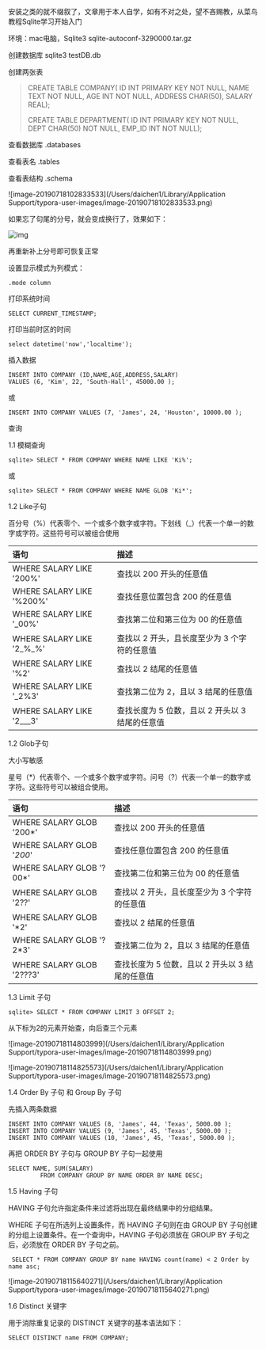 安装之类的就不缀叙了，文章用于本人自学，如有不对之处，望不吝赐教，从菜鸟教程Sqlite学习开始入门

环境：mac电脑，Sqlite3  sqlite-autoconf-3290000.tar.gz

创建数据库 sqlite3 testDB.db

创建两张表

> CREATE TABLE COMPANY( ID INT PRIMARY KEY NOT NULL, NAME TEXT NOT NULL, AGE INT NOT NULL, ADDRESS CHAR(50), SALARY REAL);
>
> CREATE TABLE DEPARTMENT( ID INT PRIMARY KEY NOT NULL, DEPT CHAR(50) NOT NULL, EMP_ID INT NOT NULL);

查看数据库 .databases

查看表名 .tables

查看表结构  .schema 

![image-20190718102833533](/Users/daichen1/Library/Application Support/typora-user-images/image-20190718102833533.png)

如果忘了句尾的分号，就会变成换行了，效果如下：

![img](https://upload-images.jianshu.io/upload_images/3621105-700976e4154252aa.png?imageMogr2/auto-orient/strip%7CimageView2/2/w/1240)

再重新补上分号即可恢复正常

设置显示模式为列模式：

`.mode column`

打印系统时间 

`SELECT CURRENT_TIMESTAMP;`

打印当前时区的时间 

`select datetime('now','localtime');`

插入数据

```sqlite
INSERT INTO COMPANY (ID,NAME,AGE,ADDRESS,SALARY)
VALUES (6, 'Kim', 22, 'South-Hall', 45000.00 );
```

或

```sqlite
INSERT INTO COMPANY VALUES (7, 'James', 24, 'Houston', 10000.00 );
```

查询

1.1 模糊查询

```sqlite
sqlite> SELECT * FROM COMPANY WHERE NAME LIKE 'Ki%';
```

或

```sqlite
sqlite> SELECT * FROM COMPANY WHERE NAME GLOB 'Ki*';
```



1.2  Like子句

百分号（%）代表零个、一个或多个数字或字符。下划线（_）代表一个单一的数字或字符。这些符号可以被组合使用

| 语句                      | 描述                                            |
| :------------------------ | :---------------------------------------------- |
| WHERE SALARY LIKE '200%'  | 查找以 200 开头的任意值                         |
| WHERE SALARY LIKE '%200%' | 查找任意位置包含 200 的任意值                   |
| WHERE SALARY LIKE '_00%'  | 查找第二位和第三位为 00 的任意值                |
| WHERE SALARY LIKE '2_%_%' | 查找以 2 开头，且长度至少为 3 个字符的任意值    |
| WHERE SALARY LIKE '%2'    | 查找以 2 结尾的任意值                           |
| WHERE SALARY LIKE '_2%3'  | 查找第二位为 2，且以 3 结尾的任意值             |
| WHERE SALARY LIKE '2___3' | 查找长度为 5 位数，且以 2 开头以 3 结尾的任意值 |

1.2  Glob子句

大小写敏感

星号（*）代表零个、一个或多个数字或字符。问号（?）代表一个单一的数字或字符。这些符号可以被组合使用。

| 语句                      | 描述                                            |
| :------------------------ | :---------------------------------------------- |
| WHERE SALARY GLOB '200*'  | 查找以 200 开头的任意值                         |
| WHERE SALARY GLOB '*200*' | 查找任意位置包含 200 的任意值                   |
| WHERE SALARY GLOB '?00*'  | 查找第二位和第三位为 00 的任意值                |
| WHERE SALARY GLOB '2??'   | 查找以 2 开头，且长度至少为 3 个字符的任意值    |
| WHERE SALARY GLOB '*2'    | 查找以 2 结尾的任意值                           |
| WHERE SALARY GLOB '?2*3'  | 查找第二位为 2，且以 3 结尾的任意值             |
| WHERE SALARY GLOB '2???3' | 查找长度为 5 位数，且以 2 开头以 3 结尾的任意值 |

1.3  Limit 子句

```sqlite
sqlite> SELECT * FROM COMPANY LIMIT 3 OFFSET 2;
```

从下标为2的元素开始查，向后查三个元素

![image-20190718114803999](/Users/daichen1/Library/Application Support/typora-user-images/image-20190718114803999.png)

![image-20190718114825573](/Users/daichen1/Library/Application Support/typora-user-images/image-20190718114825573.png)

1.4 Order By 子句 和 Group By 子句

先插入两条数据

```sqlite
INSERT INTO COMPANY VALUES (8, 'James', 44, 'Texas', 5000.00 );
INSERT INTO COMPANY VALUES (9, 'James', 45, 'Texas', 5000.00 );
INSERT INTO COMPANY VALUES (10, 'James', 45, 'Texas', 5000.00 );
```

再把 ORDER BY 子句与 GROUP BY 子句一起使用

```
SELECT NAME, SUM(SALARY) 
         FROM COMPANY GROUP BY NAME ORDER BY NAME DESC;
```

1.5 Having 子句

HAVING 子句允许指定条件来过滤将出现在最终结果中的分组结果。

WHERE 子句在所选列上设置条件，而 HAVING 子句则在由 GROUP BY 子句创建的分组上设置条件。在一个查询中，HAVING 子句必须放在 GROUP BY 子句之后，必须放在 ORDER BY 子句之前。

```sqlite
 SELECT * FROM COMPANY GROUP BY name HAVING count(name) < 2 Order by name asc;
```

![image-20190718115640271](/Users/daichen1/Library/Application Support/typora-user-images/image-20190718115640271.png)

1.6 Distinct 关键字

用于消除重复记录的 DISTINCT 关键字的基本语法如下：

```sqlite
SELECT DISTINCT name FROM COMPANY;
```
